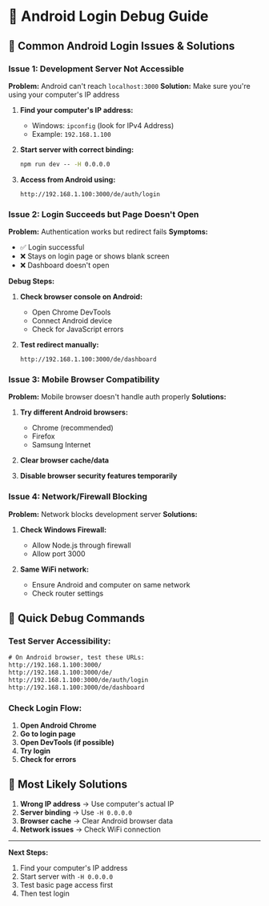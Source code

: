 # 📱 Android Login Debug Guide

## 🚨 **Common Android Login Issues & Solutions**

### **Issue 1: Development Server Not Accessible**

**Problem:** Android can't reach `localhost:3000`
**Solution:** Make sure you're using your computer's IP address

1. **Find your computer's IP address:**

   - Windows: `ipconfig` (look for IPv4 Address)
   - Example: `192.168.1.100`

2. **Start server with correct binding:**

   ```cmd
   npm run dev -- -H 0.0.0.0
   ```

3. **Access from Android using:**
   ```
   http://192.168.1.100:3000/de/auth/login
   ```

### **Issue 2: Login Succeeds but Page Doesn't Open**

**Problem:** Authentication works but redirect fails
**Symptoms:**

- ✅ Login successful
- ❌ Stays on login page or shows blank screen
- ❌ Dashboard doesn't open

**Debug Steps:**

1. **Check browser console on Android:**

   - Open Chrome DevTools
   - Connect Android device
   - Check for JavaScript errors

2. **Test redirect manually:**
   ```
   http://192.168.1.100:3000/de/dashboard
   ```

### **Issue 3: Mobile Browser Compatibility**

**Problem:** Mobile browser doesn't handle auth properly
**Solutions:**

1. **Try different Android browsers:**

   - Chrome (recommended)
   - Firefox
   - Samsung Internet

2. **Clear browser cache/data**

3. **Disable browser security features temporarily**

### **Issue 4: Network/Firewall Blocking**

**Problem:** Network blocks development server
**Solutions:**

1. **Check Windows Firewall:**

   - Allow Node.js through firewall
   - Allow port 3000

2. **Same WiFi network:**
   - Ensure Android and computer on same network
   - Check router settings

## 🔧 **Quick Debug Commands**

### **Test Server Accessibility:**

```cmd
# On Android browser, test these URLs:
http://192.168.1.100:3000/
http://192.168.1.100:3000/de/
http://192.168.1.100:3000/de/auth/login
http://192.168.1.100:3000/de/dashboard
```

### **Check Login Flow:**

1. **Open Android Chrome**
2. **Go to login page**
3. **Open DevTools (if possible)**
4. **Try login**
5. **Check for errors**

## 🎯 **Most Likely Solutions**

1. **Wrong IP address** → Use computer's actual IP
2. **Server binding** → Use `-H 0.0.0.0`
3. **Browser cache** → Clear Android browser data
4. **Network issues** → Check WiFi connection

---

**Next Steps:**

1. Find your computer's IP address
2. Start server with `-H 0.0.0.0`
3. Test basic page access first
4. Then test login
